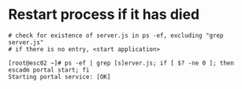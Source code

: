 # Restart process if it has died

```shell
# check for existence of server.js in ps -ef, excluding "grep server.js"
# if there is no entry, <start application>

[root@esc02 ~]# ps -ef | grep [s]erver.js; if [ $? -ne 0 ]; then escadm portal start; fi
Starting portal service: [OK]
```

